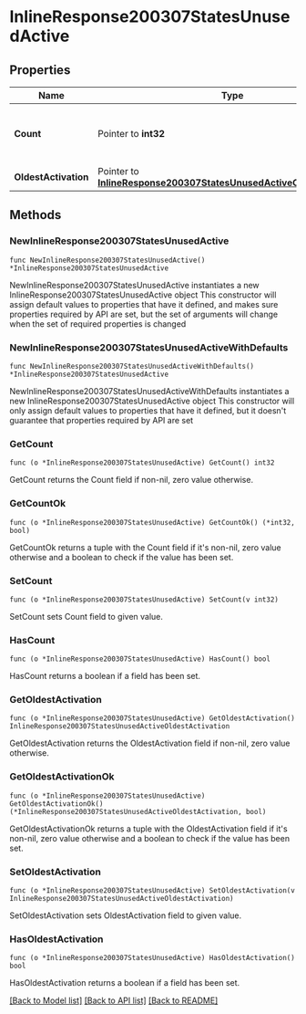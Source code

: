 # InlineResponse200307StatesUnusedActive

## Properties

Name | Type | Description | Notes
------------ | ------------- | ------------- | -------------
**Count** | Pointer to **int32** | The number of unused, active licenses | [optional] 
**OldestActivation** | Pointer to [**InlineResponse200307StatesUnusedActiveOldestActivation**](InlineResponse200307StatesUnusedActiveOldestActivation.md) |  | [optional] 

## Methods

### NewInlineResponse200307StatesUnusedActive

`func NewInlineResponse200307StatesUnusedActive() *InlineResponse200307StatesUnusedActive`

NewInlineResponse200307StatesUnusedActive instantiates a new InlineResponse200307StatesUnusedActive object
This constructor will assign default values to properties that have it defined,
and makes sure properties required by API are set, but the set of arguments
will change when the set of required properties is changed

### NewInlineResponse200307StatesUnusedActiveWithDefaults

`func NewInlineResponse200307StatesUnusedActiveWithDefaults() *InlineResponse200307StatesUnusedActive`

NewInlineResponse200307StatesUnusedActiveWithDefaults instantiates a new InlineResponse200307StatesUnusedActive object
This constructor will only assign default values to properties that have it defined,
but it doesn't guarantee that properties required by API are set

### GetCount

`func (o *InlineResponse200307StatesUnusedActive) GetCount() int32`

GetCount returns the Count field if non-nil, zero value otherwise.

### GetCountOk

`func (o *InlineResponse200307StatesUnusedActive) GetCountOk() (*int32, bool)`

GetCountOk returns a tuple with the Count field if it's non-nil, zero value otherwise
and a boolean to check if the value has been set.

### SetCount

`func (o *InlineResponse200307StatesUnusedActive) SetCount(v int32)`

SetCount sets Count field to given value.

### HasCount

`func (o *InlineResponse200307StatesUnusedActive) HasCount() bool`

HasCount returns a boolean if a field has been set.

### GetOldestActivation

`func (o *InlineResponse200307StatesUnusedActive) GetOldestActivation() InlineResponse200307StatesUnusedActiveOldestActivation`

GetOldestActivation returns the OldestActivation field if non-nil, zero value otherwise.

### GetOldestActivationOk

`func (o *InlineResponse200307StatesUnusedActive) GetOldestActivationOk() (*InlineResponse200307StatesUnusedActiveOldestActivation, bool)`

GetOldestActivationOk returns a tuple with the OldestActivation field if it's non-nil, zero value otherwise
and a boolean to check if the value has been set.

### SetOldestActivation

`func (o *InlineResponse200307StatesUnusedActive) SetOldestActivation(v InlineResponse200307StatesUnusedActiveOldestActivation)`

SetOldestActivation sets OldestActivation field to given value.

### HasOldestActivation

`func (o *InlineResponse200307StatesUnusedActive) HasOldestActivation() bool`

HasOldestActivation returns a boolean if a field has been set.


[[Back to Model list]](../README.md#documentation-for-models) [[Back to API list]](../README.md#documentation-for-api-endpoints) [[Back to README]](../README.md)


